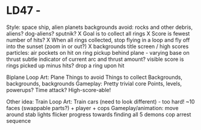 LD47 -
============================

Style:
  space ship, alien planets backgrounds
  avoid: rocks and other debris, aliens? dog-aliens? sputnik?
X Goal is to collect all rings
X Score is fewest number of hits?
X When all rings collected, stop flying in a loop and fly off into the sunset (zoom in or out?)
X backgrounds
title screen / high scores
particles:
  air pockets
  on hit
  on ring pickup
  behind plane - varying base on thrust
subtle indicator of current arc and thrust amount?
visible score is rings picked up minus hits? drop a ring upon hit

Biplane Loop
Art:
  Plane
  Things to avoid
  Things to collect
  Backgrounds, backgrounds, backgrounds
Gameplay:
  Pretty trivial core
  Points, levels, powerups? Time attack?
    High-score-able!

Other idea: Train Loop
Art:
  Train cars (need to look different) - too hard!
  ~10 faces (swappable parts?) + player + cops
Gameplay/animation:
  move around
  stab
  lights flicker
  progress towards finding all 5 demons
  cop arrest sequence
